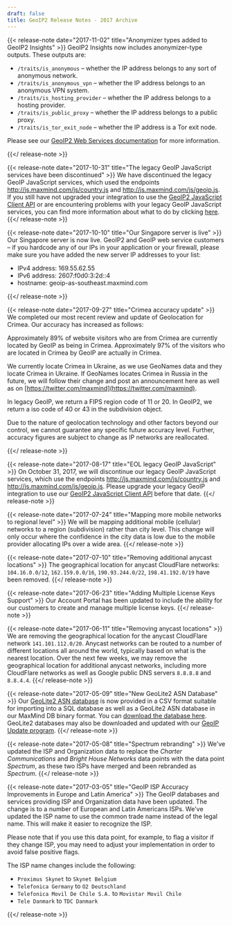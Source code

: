 ```yaml
---
draft: false
title: GeoIP2 Release Notes - 2017 Archive
---
```


{{< release-note date="2017-11-02" title="Anonymizer types added to GeoIP2 Insights" >}}
GeoIP2 Insights now includes anonymizer-type outputs. These outputs
are:

- `/traits/is_anonymous` – whether the IP address belongs to any sort of
  anonymous network.
- `/traits/is_anonymous_vpn` – whether the IP address belongs to an anonymous
  VPN system.
- `/traits/is_hosting_provider` – whether the IP address belongs to a hosting
  provider.
- `/traits/is_public_proxy` – whether the IP address belongs to a public proxy.
- `/traits/is_tor_exit_node` – whether the IP address is a Tor exit node.

Please see our [GeoIP2 Web Services documentation](/geoip/docs/web-services) for
more information.

{{</ release-note >}}

{{< release-note date="2017-10-31" title="The legacy GeoIP JavaScript services have been discontinued" >}}
We have discontinued the legacy GeoIP JavaScript services, which used the
endpoints http://js.maxmind.com/js/country.js and
http://js.maxmind.com/js/geoip.js. If you still have not upgraded your
integration to use the [GeoIP2 JavaScript Client
API](/geoip/geolocate-an-ip/client-side-javascript) or are
encountering problems with your legacy GeoIP JavaScript services, you can find
more information about what to do by clicking
[here](/geoip/legacy/migrating-away-from-our-legacy-geoip-javascript-services/).
{{</ release-note >}}

{{< release-note date="2017-10-10" title="Our Singapore server is live" >}}
Our Singapore server is now live. GeoIP2 and GeoIP web service
customers – if you hardcode any of our IPs in your application or your
firewall, please make sure you have added the new server IP addresses to your
list:

- IPv4 address: 169.55.62.55
- IPv6 address: 2607:f0d0:3:2d::4
- hostname: geoip-as-southeast.maxmind.com

{{</ release-note >}}

{{< release-note date="2017-09-27" title="Crimea accuracy update" >}}
We completed our most recent review and update of Geolocation for Crimea. Our
accuracy has increased as follows:

Approximately 89% of website visitors who are from Crimea are currently located
by GeoIP as being in Crimea. Approximately 97% of the visitors who are located
in Crimea by GeoIP are actually in Crimea.

We currently locate Crimea in Ukraine, as we use GeoNames data and they locate
Crimea in Ukraine. If GeoNames locates Crimea in Russia in the future, we will
follow their change and post an announcement here as well as on
[https://twitter.com/maxmind](https://twitter.com/maxmind).

In legacy GeoIP, we return a FIPS region code of 11 or 20. In GeoIP2, we return
a iso code of 40 or 43 in the subdivision object.

Due to the nature of geolocation technology and other factors beyond our
control, we cannot guarantee any specific future accuracy level. Further,
accuracy figures are subject to change as IP networks are reallocated.

{{</ release-note >}}

{{< release-note date="2017-08-17" title="EOL legacy GeoIP JavaScript" >}}
On October 31, 2017, we will discontinue our legacy GeoIP JavaScript services,
which use the endpoints http://js.maxmind.com/js/country.js and
http://js.maxmind.com/js/geoip.js. Please upgrade your legacy GeoIP integration
to use our [GeoIP2 JavaScript Client
API](/geoip/geolocate-an-ip/client-side-javascript) before
that date.
{{</ release-note >}}

{{< release-note date="2017-07-24" title="Mapping more mobile networks to regional level" >}}
We will be mapping additional mobile (cellular) networks to a region
(subdivision) rather than city level. This change will only occur where the
confidence in the city data is low due to the mobile provider allocating IPs
over a wide area.
{{</ release-note >}}

{{< release-note date="2017-07-10" title="Removing additional anycast locations" >}}
The geographical location for anycast CloudFlare networks: `104.16.0.0/12`,
`162.159.0.0/16`, `190.93.244.0/22`, `198.41.192.0/19` have been removed.
{{</ release-note >}}

{{< release-note date="2017-06-23" title="Adding Multiple License Keys Support" >}}
Our Account Portal has been updated to include the ability for our customers to
create and manage multiple license keys.
{{</ release-note >}}

{{< release-note date="2017-06-11" title="Removing anycast locations" >}}
We are removing the geographical location for the anycast CloudFlare network
`141.101.112.0/20`. Anycast networks can be routed to a number of different
locations all around the world, typically based on what is the nearest
location. Over the next few weeks, we may remove the geographical location for
additional anycast networks, including more CloudFlare networks as well as
Google public DNS servers `8.8.8.8` and `8.8.4.4`.
{{</ release-note >}}

{{< release-note date="2017-05-09" title="New GeoLite2 ASN Database" >}}
Our [GeoLite2 ASN database](/geoip/docs/databases) is now provided in a CSV
format suitable for importing into a SQL database as well as a GeoLite2 ASN
database in our MaxMind DB binary format. You can [download the database
here](/geoip/geoip2/geolite2/). GeoLite2 databases may also be downloaded and
updated with our [GeoIP Update program](/geoip/geoipupdate/).
{{</ release-note >}}

{{< release-note date="2017-05-08" title="Spectrum rebranding" >}}
We've updated the ISP and Organization data to replace the _Charter
Communications_ and _Bright House Networks_ data points with the data point
_Spectrum_, as these two ISPs have merged and been rebranded as _Spectrum_.
{{</ release-note >}}

{{< release-note date="2017-03-05" title="GeoIP ISP Accuracy Improvements in Europe and Latin America" >}}
The GeoIP databases and services providing ISP and Organization data have been
updated. The change is to a number of European and Latin Americans ISPs. We've
updated the ISP name to use the common trade name instead of the legal name.
This will make it easier to recognize the ISP.

Please note that if you use this data point, for example, to flag a visitor if
they change ISP, you may need to adjust your implementation in order to avoid
false positive flags.

The ISP name changes include the following:

- `Proximus Skynet` to `Skynet Belgium`
- `Telefonica Germany` to `O2 Deutschland`
- `Telefonica Movil De Chile S.A.` to `Movistar Movil Chile`
- `Tele Danmark` to `TDC Danmark`

{{</ release-note >}}
